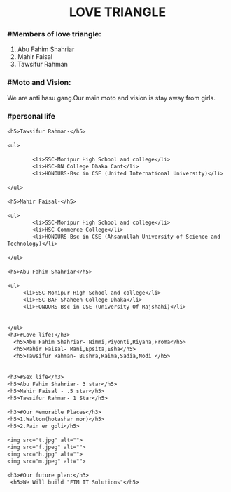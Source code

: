 <!DOCTYPE html>
<html lang="en">
<head>
    <title>Love Triangle</title>
    <link rel="shortcut icon" href="boka.jpg" type="image/x-icon">
</head>
<body>
    <H1 style="text-align: center;">LOVE TRIANGLE</H1>
    <h3>#Members of love triangle:</h3>
    <ol>
        <li>Abu Fahim Shahriar</li>
        <li>Mahir Faisal</li>
        <li>Tawsifur Rahman</li>
    </ol>
    <h3>#Moto and Vision:</h3>
    <p>We are anti hasu gang.Our main moto and vision is stay away from girls.</p>
    <h3>#personal life</h3>
    
    <h5>Tawsifur Rahman-</h5>
     
    <ul>
        
            <li>SSC-Monipur High School and college</li>
            <li>HSC-BN College Dhaka Cant</li>
            <li>HONOURS-Bsc in CSE (United International University)</li>
        
    </ul>
    
    <h5>Mahir Faisal-</h5>
        
    <ul>
            <li>SSC-Monipur High School and college</li>
            <li>HSC-Commerce College</li>
            <li>HONOURS-Bsc in CSE (Ahsanullah University of Science and Technology)</li>

    </ul>

    <h5>Abu Fahim Shahriar</h5>

    <ul>
         <li>SSC-Monipur High School and college</li>
         <li>HSC-BAF Shaheen College Dhaka</li>
         <li>HONOURS-Bsc in CSE (University Of Rajshahi)</li>


    </ul>
    <h3>#Love life:</h3>
      <h5>Abu Fahim Shahriar- Nimmi,Piyonti,Riyana,Proma</h5>
      <h5>Mahir Faisal- Rani,Epsita,Esha</h5>
      <h5>Tawsifur Rahman- Bushra,Raima,Sadia,Nodi </h5>
     
     
    <h3>#Sex life</h3>
    <h5>Abu Fahim Shahriar- 3 star</h5>
    <h5>Mahir Faisal - .5 star</h5>
    <h5>Tawsifur Rahman- 1 Star</h5>

    <h3>#Our Memorable Places</h3>
    <h5>1.Walton(hotashar mor)</h5>
    <h5>2.Pain er goli</h5>
     
    <img src="t.jpg" alt="">
    <img src="f.jpeg" alt="">
    <img src="h.jpg" alt="">
    <img src="m.jpeg" alt="">

    <h3>#Our future plan:</h3>
     <h5>We Will build "FTM IT Solutions"</h5>

    
</body>
</html>
